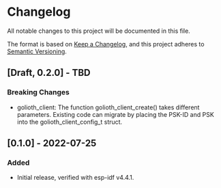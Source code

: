 # Changelog
All notable changes to this project will be documented in this file.

The format is based on [Keep a Changelog](https://keepachangelog.com/en/1.0.0/),
and this project adheres to [Semantic Versioning](https://semver.org/spec/v2.0.0.html).

## [Draft, 0.2.0] - TBD
### Breaking Changes
- golioth_client: The function golioth_client_create() takes different parameters.
  Existing code can migrate by placing the PSK-ID and PSK into the
  golioth_client_config_t struct.

## [0.1.0] - 2022-07-25
### Added
- Initial release, verified with esp-idf v4.4.1.
